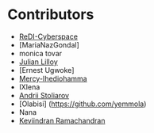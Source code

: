 # Contributors
- [ReDI-Cyberspace](https://github.com/ReDI-Cyberspace)
- [MariaNazGondal]
- monica tovar
- [Julian Lilloy](https://github.com/elmasternero)
- [Ernest Ugwoke]
- [Mercy-Ihediohamma](https://github.com/MercyChizoba)
- IXIena
- [Andrii Stoliarov](https://github.com/THE-G0D/)
- [Olabisi] (https://github.com/yemmola)
- Nana
- [Keviindran Ramachandran](https://github.com/keviinx)
